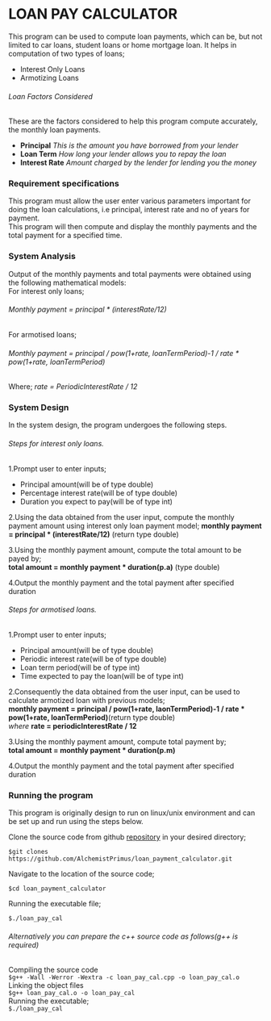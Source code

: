 # LOAN PAY CALCULATOR 

This program can be used to compute loan payments, which can be, but not limited to car loans, student loans or home mortgage loan. 
It helps in computation of two types of loans; 
- Interest Only Loans 
- Armotizing Loans 

###### Loan Factors Considered 
These are the factors considered to help this program compute accurately, the monthly loan payments.  
- **Principal** *This is the amount you have borrowed from your lender*  
- **Loan Term** *How long your lender allows you to repay the loan*   
- **Interest Rate** *Amount charged by the lender for lending you the money*   

### Requirement specifications 

This program must allow the user enter various parameters important for doing the loan calculations, i.e principal, interest rate and no of years for payment.  
This program will then compute and display the monthly payments and the total payment for a specified time.   

### System Analysis 
Output of the monthly payments and total payments were obtained using the following mathematical models:  
For interest only loans;   
###### Monthly payment = principal * (interestRate/12)   
For armotised loans;   
###### Monthly payment = principal / pow(1+rate, loanTermPeriod)-1 / rate * pow(1+rate, loanTermPeriod)   
Where; *rate = PeriodicInterestRate / 12*   



### System Design 
In the system design, the program undergoes the following steps. 

###### Steps for interest only loans.   
1.Prompt user to enter inputs;    
- Principal amount(will be of type double)  
- Percentage interest rate(will be of type double)
- Duration you expect to pay(will be of type int)     

2.Using the data obtained from the user input, compute the monthly payment amount using interest only loan payment model; 
**monthly payment = principal * (interestRate/12)** (return type double)    

3.Using the monthly payment amount, compute the total amount to be payed by;   
**total amount = monthly payment * duration(p.a)** (type double)      

4.Output the monthly payment and the total payment after specified duration     

###### Steps for armotised loans.
1.Prompt user to enter inputs;  
- Principal amount(will be of type double)
- Periodic interest rate(will be of type double)
- Loan term period(will be of type int)
- Time expected to pay the loan(will be of type int)    

2.Consequently the data obtained from the user input, can be used to calculate armotized loan with previous models;    
**monthly payment = principal / pow(1+rate, laonTermPeriod)-1 / rate * pow(1+rate, loanTermPeriod)**(return type double)     
*where* **rate = periodicInterestRate / 12**    

3.Using the monthly payment amount, compute total payment by;    
**total amount = monthly payment * duration(p.m)**     

4.Output the monthly payment and the total payment after specified duration     


### Running the program  

This program is originally design to run on linux/unix environment and can be set up and run using the steps below.   

Clone the source code from github [repository](https://github.com/AlchemistPrimus/loan_payment_calculator.git) in your desired directory;    

`$git clones https://github.com/AlchemistPrimus/loan_payment_calculator.git`    

Navigate to the location of the source code;   

`$cd loan_payment_calculator`   

Running the executable file;  

`$./loan_pay_cal`   

###### Alternatively you can prepare the c++ source code as follows(g++ is required)    
Compiling the source code   
`$g++ -Wall -Werror -Wextra -c loan_pay_cal.cpp -o loan_pay_cal.o`   
Linking the object files    
`$g++ loan_pay_cal.o -o loan_pay_cal`    
Running the executable;    
`$./loan_pay_cal`   
